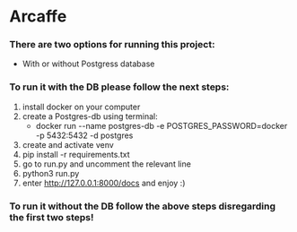# Arcaffe

### There are two options for running this project:
* With or without Postgress database

### To run it with the DB please follow the next steps:
1. install docker on your computer
2. create a Postgres-db using terminal:
   * docker run --name postgres-db -e POSTGRES_PASSWORD=docker -p 5432:5432 -d postgres
3. create and activate venv
4. pip install -r requirements.txt
5. go to run.py and uncomment the relevant line
5. python3 run.py
6. enter http://127.0.0.1:8000/docs and enjoy :)

### To run it without the DB follow the above steps disregarding the first two steps!
